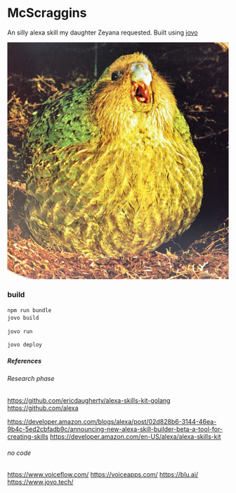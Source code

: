 # McScraggins

An silly alexa skill my daughter Zeyana requested.  Built using [jovo](https://github.com/jovotech/jovo-framework)

![img](scraggins.jpg)

### build

```bash
npm run bundle
jovo build
```

```bash
jovo run
```

```bash
jovo deploy
```

##### References

###### Research phase

https://github.com/ericdaugherty/alexa-skills-kit-golang
https://github.com/alexa

https://developer.amazon.com/blogs/alexa/post/02d828b6-3144-46ea-9b4c-5ed2cbfadb9c/announcing-new-alexa-skill-builder-beta-a-tool-for-creating-skills
https://developer.amazon.com/en-US/alexa/alexa-skills-kit

###### no code 

https://www.voiceflow.com/
https://voiceapps.com/
https://blu.ai/
https://www.jovo.tech/
